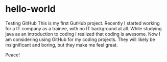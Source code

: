 # hello-world
Testing GitHub
This is my first GutHub project.
Recently I started working for a IT company as a trainee, with no IT background at all.
While studying java as an introduction to coding I realized that coding is awesome. 
Now I am considering using GitHub for my coding projects. 
They will likely be insignificant and boring, but they make me feel great.

Peace!
